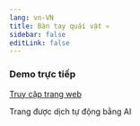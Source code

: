 ```yaml
---
lang: vn-VN
title: Bàn tay quái vật 💀
sidebar: false
editLink: false
---
```


### Demo trực tiếp

<sample src="https://zenrepublic.space/?realm=3" />

[Truy cập trang web](https://zenrepublic.space/?realm=3)


Trang được dịch tự động bằng AI